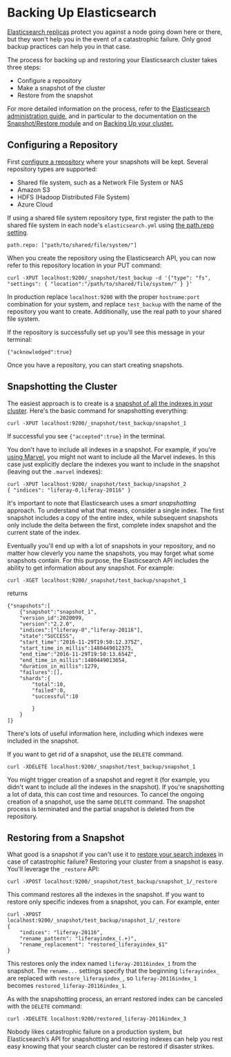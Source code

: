 # Backing Up Elasticsearch [](id=backing-up-elasticsearch)

[Elasticsearch replicas](https://www.elastic.co/guide/en/elasticsearch/guide/current/replica-shards.html)
protect you against a node going down here or there, but they won't help you in
the event of a catastrophic failure. Only good backup practices can help you
in that case.

The process for backing up and restoring your Elasticsearch cluster takes three
steps: 

- Configure a repository
- Make a snapshot of the cluster
- Restore from the snapshot

For more detailed information on the process, refer to the [Elasticsearch administration
guide](https://www.elastic.co/guide/en/elasticsearch/guide/current/administration.html),
and in particular to the documentation on the [Snapshot/Restore module](https://www.elastic.co/guide/en/elasticsearch/reference/2.2/modules-snapshots.html)
and on [Backing Up your cluster.](https://www.elastic.co/guide/en/elasticsearch/guide/current/backing-up-your-cluster.html#_snapshotting_particular_indices)

## Configuring a Repository [](id=configuring-a-repository)

First [configure a repository](https://www.elastic.co/guide/en/elasticsearch/guide/current/backing-up-your-cluster.html#_creating_the_repository)
where your snapshots will be kept. Several repository types are supported:

- Shared file system, such as a Network File System or NAS
- Amazon S3
- HDFS (Hadoop Distributed File System)
- Azure Cloud

If using a shared file system repository type, first register the path to the
shared file system in each node's `elasticsearch.yml` using 
[the path.repo setting](https://www.elastic.co/guide/en/elasticsearch/reference/2.2/modules-snapshots.html#_shared_file_system_repository).

    path.repo: ["path/to/shared/file/system/"]

When you create the repository using the Elasticsearch API, you can now refer to
this repository location in your PUT command:

    curl -XPUT localhost:9200/_snapshot/test_backup -d '{"type": "fs", "settings": { "location":"/path/to/shared/file/system/" } }'

In production replace `localhost:9200` with the proper `hostname:port`
combination for your system, and replace `test_backup` with the name of the
repository you want to create.  Additionally, use the real path to your shared
file system.

If the repository is successfully set up you'll see this message in your
terminal:

    {"acknowledged":true}

Once you have a repository, you can start creating snapshots.

## Snapshotting the Cluster [](id=snapshotting-the-cluster)

The easiest approach is to create is a [snapshot of all the indexes in your
cluster](https://www.elastic.co/guide/en/elasticsearch/guide/current/backing-up-your-cluster.html#_snapshotting_all_open_indices). Here's the basic command for snapshotting everything:

    curl -XPUT localhost:9200/_snapshot/test_backup/snapshot_1

If successful you see `{"accepted":true}` in the terminal.

You don't have to include all indexes in a snapshot. For example, if you're
[using Marvel](https://customer.liferay.com/documentation/7.0/deploy/-/official_documentation/deployment/installing-marvel-for-elasticsearch),
you might not want to include all the Marvel indexes. In this case just
explicitly declare the indexes you want to include in the snapshot (leaving out
the `.marvel` indexes):

    curl -XPUT localhost:9200/_snapshot/test_backup/snapshot_2
    { "indices": "liferay-0,liferay-20116" }

It's important to note that Elasticsearch uses a *smart snapshotting* approach.
To understand what that means, consider a single index. The first snapshot
includes a copy of the entire index, while subsequent snapshots only include the
delta between the first, complete index snapshot and the current state of the
index.

Eventually you'll end up with a lot of snapshots in your repository, and no
matter how cleverly you name the snapshots, you may forget what some snapshots
contain. For this purpose, the Elasticsearch API includes the ability to get
information about any snapshot. For example:

    curl -XGET localhost:9200/_snapshot/test_backup/snapshot_1

returns

    {"snapshots":[
        {"snapshot":"snapshot_1",
        "version_id":2020099,
        "version":"2.2.0",
        "indices":["liferay-0","liferay-20116"],
        "state":"SUCCESS",
        "start_time":"2016-11-29T19:50:12.375Z",
        "start_time_in_millis":1480449012375,
        "end_time":"2016-11-29T19:50:13.654Z",
        "end_time_in_millis":1480449013654,
        "duration_in_millis":1279,
        "failures":[],
        "shards":{
            "total":10,
            "failed":0,
            "successful":10

            }
        }
    ]}

There's lots of useful information here, including which indexes were
included in the snapshot.

If you want to get rid of a snapshot, use the `DELETE` command.

    curl -XDELETE localhost:9200/_snapshot/test_backup/snapshot_1

You might trigger creation of a snapshot and regret it (for example, you didn't
want to include all the indexes in the snapshot). If you're snapshotting a lot
of data, this can cost time and resources. To cancel the ongoing creation of a
snapshot, use the same `DELETE` command.  The snapshot process is terminated and
the partial snapshot is deleted from the repository.

## Restoring from a Snapshot [](id=restoring-from-a-snapshot)

What good is a snapshot if you can't use it to 
[restore your search indexes](https://www.elastic.co/guide/en/elasticsearch/guide/current/_restoring_from_a_snapshot.html) in case of catastrophic failure? Restoring your cluster from a snapshot is easy.
You'll leverage the `_restore` API:

    curl -XPOST localhost:9200/_snapshot/test_backup/snapshot_1/_restore

This command restores all the indexes in the snapshot. If you want to restore
only specific indexes from a snapshot, you can. For example, enter

    curl -XPOST
    localhost:9200/_snapshot/test_backup/snapshot_1/_restore
    {
        "indices": "liferay-20116",
        "rename_pattern": "liferayindex_(.+)",
        "rename_replacement": "restored_liferayindex_$1"
    }

This restores only the index named `liferay-20116index_1` from the snapshot. The
`rename...` settings specify that the beginning `liferayindex_` are replaced
with `restore_liferayindex_`, so `liferay-20116index_1` becomes
`restored_liferay-20116index_1`.

As with the snapshotting process, an errant restored index can be canceled with
the `DELETE` command:

    curl -XDELETE localhost:9200/restored_liferay-20116index_3

Nobody likes catastrophic failure on a production system, but Elasticsearch’s
API for snapshotting and restoring indexes can help you rest easy knowing that
your search cluster can be restored if disaster strikes.
